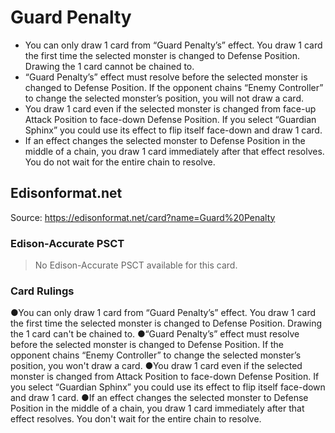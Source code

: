 # Guard Penalty

*   You can only draw 1 card from “Guard Penalty’s” effect. You draw 1 card the first time the selected monster is changed to Defense Position. Drawing the 1 card cannot be chained to.
*   “Guard Penalty’s” effect must resolve before the selected monster is changed to Defense Position. If the opponent chains “Enemy Controller” to change the selected monster’s position, you will not draw a card.
*   You draw 1 card even if the selected monster is changed from face-up Attack Position to face-down Defense Position. If you select “Guardian Sphinx” you could use its effect to flip itself face-down and draw 1 card.
*   If an effect changes the selected monster to Defense Position in the middle of a chain, you draw 1 card immediately after that effect resolves. You do not wait for the entire chain to resolve.

## Edisonformat.net

Source: https://edisonformat.net/card?name=Guard%20Penalty

### Edison-Accurate PSCT

> No Edison-Accurate PSCT available for this card.

### Card Rulings

●You can only draw 1 card from “Guard Penalty’s” effect. You draw 1 card the first time the selected monster is changed to Defense Position. Drawing the 1 card can't be chained to.
●“Guard Penalty’s” effect must resolve before the selected monster is changed to Defense Position. If the opponent chains “Enemy Controller” to change the selected monster’s position, you won't draw a card.
●You draw 1 card even if the selected monster is changed from Attack Position to face-down Defense Position. If you select “Guardian Sphinx” you could use its effect to flip itself face-down and draw 1 card.
●If an effect changes the selected monster to Defense Position in the middle of a chain, you draw 1 card immediately after that effect resolves. You don't wait for the entire chain to resolve.
            